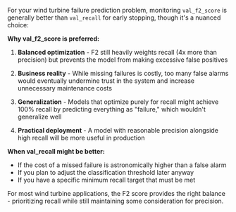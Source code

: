 













For your wind turbine failure prediction problem, monitoring `val_f2_score` is generally better than `val_recall` for early stopping, though it's a nuanced choice:

**Why val_f2_score is preferred:**

1. **Balanced optimization** - F2 still heavily weights recall (4x more than precision) but prevents the model from making excessive false positives

2. **Business reality** - While missing failures is costly, too many false alarms would eventually undermine trust in the system and increase unnecessary maintenance costs

3. **Generalization** - Models that optimize purely for recall might achieve 100% recall by predicting everything as "failure," which wouldn't generalize well

4. **Practical deployment** - A model with reasonable precision alongside high recall will be more useful in production

**When val_recall might be better:**
- If the cost of a missed failure is astronomically higher than a false alarm
- If you plan to adjust the classification threshold later anyway
- If you have a specific minimum recall target that must be met

For most wind turbine applications, the F2 score provides the right balance - prioritizing recall while still maintaining some consideration for precision.
